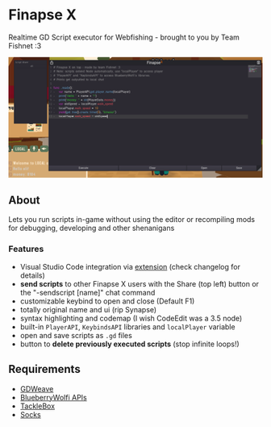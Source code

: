 # Finapse X

Realtime GD Script executor for Webfishing - brought to you by Team Fishnet :3

![image](https://raw.githubusercontent.com/geringverdien/TeamFishnet/refs/heads/main/Finapse%20X/screenshot.png)

## About

Lets you run scripts in-game without using the editor or recompiling mods for debugging, developing and other shenanigans

### Features

* Visual Studio Code integration via [extension](https://github.com/geringverdien/TeamFishnet/raw/refs/heads/main/Finapse%20X/Finapse%20Xecutor/finapse-xecute/finapse-xecute-0.0.1.vsix) (check changelog for details)
* **send scripts** to other Finapse X users with the Share (top left) button or the "-sendscript [name]" chat command
* customizable keybind to open and close (Default F1)
* totally original name and ui (rip Synapse)
* syntax highlighting and codemap (I wish CodeEdit was a 3.5 node)
* built-in `PlayerAPI`, `KeybindsAPI` libraries and `localPlayer` variable
* open and save scripts as `.gd` files
* button to **delete previously executed scripts** (stop infinite loops!)

## Requirements
* [GDWeave](https://github.com/NotNite/GDWeave)
* [BlueberryWolfi APIs](https://github.com/BlueberryWolf/APIs/tree/main)
* [TackleBox](https://github.com/puppy-girl/TackleBox)
* [Socks](https://thunderstore.io/c/webfishing/p/toes/Socks/)